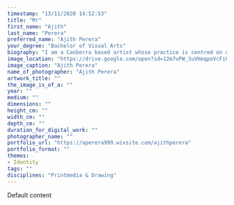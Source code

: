 ```yaml
---
timestamp: "13/11/2020 14:52:53"
title: "Mr"
first_name: "Ajith"
last_name: "Perera"
preferred_name: "Ajith Perera"
your_degree: "Bachelor of Visual Arts"
biography: "I am a Canberra based artist whose practice is centred on drawing. I have an interest in the bizarre and esoteric. Through my drawings, which typically contain a sinister or unsettling element, I seek to explore the subconscious (traversing dreamscapes illuminated by my fears and desires)."
image_location: "https://drive.google.com/open?id=12m7uPW_3uVHeqpoVcFiGG4Q2RTC642kE"
image_caption: "Ajith Perera"
name_of_photographer: "Ajith Perera"
artwork_title: ""
the_image_is_of_a: ""
year: ""
medium: ""
dimensions: ""
height_cm: ""
width_cm: ""
depth_cm: ""
duration_for_digital_work: ""
photographer_name: ""
portfolio_url: "https://aperera999.wixsite.com/ajithperera"
portfolio_format: ""
themes:
- Identity
tags: ""
disciplines: "Printmedia & Drawing"
---
```


Default content